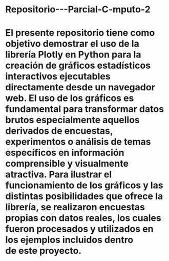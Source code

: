 # Repositorio---Parcial-C-mputo-2

# El presente repositorio tiene como objetivo demostrar el uso de la librería Plotly en Python para la creación de gráficos estadísticos interactivos ejecutables directamente desde un navegador web. El uso de los gráficos es fundamental para transformar datos brutos especialmente aquellos derivados de encuestas, experimentos o análisis de temas específicos en información comprensible y visualmente atractiva. Para ilustrar el funcionamiento de los gráficos y las distintas posibilidades que ofrece la librería, se realizaron encuestas propias con datos reales, los cuales fueron procesados y utilizados en los ejemplos incluidos dentro de este proyecto.
